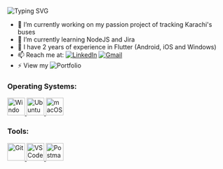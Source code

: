 ![Typing SVG](https://readme-typing-svg.demolab.com/?lines=Hi,+I'm+Sohaib+Baig!;I+develop+cross-platform+apps!;Check+out+my+projects+below!&duration=2000)

- 🔭 I’m currently working on my passion project of tracking Karachi's buses
- 🌱 I’m currently learning NodeJS and Jira
- 💪 I have 2 years of experience in Flutter (Android, iOS and Windows)
- 📫 Reach me at: [![LinkedIn](https://img.shields.io/badge/linkedin-%230077B5.svg?style=for-the-badge&logo=linkedin&logoColor=white)](https://www.linkedin.com/in/sohaibbaig1/) [![Gmail](https://img.shields.io/badge/Gmail-D14836?style=for-the-badge&logo=gmail&logoColor=white)](sohaibbg@gmail.com)
- ⚡ View my ![Portfolio](https://img.shields.io/badge/Portfolio-%23000000.svg?style=for-the-badge&logo=firefox&logoColor=#FF7139)

### Operating Systems:

<p align="start">
    <!-- Windows -->
    <a href="https://www.microsoft.com/en-us/windows/" target="_blank"> 
        <img src="https://www.vectorlogo.zone/logos/microsoft/microsoft-icon.svg" alt="Windows" width="40" height="40"/>
    </a>
    <!-- Ubuntu -->
    <a href="https://www.ubuntu.com/" target="_blank"> 
        <img src="https://www.vectorlogo.zone/logos/ubuntu/ubuntu-icon.svg" alt="Ubuntu" width="40" height="40"/>
    </a>
    <!-- Mac -->
    <a href="https://www.apple.com/macos" target="_blank"> 
        <img src="https://cdn.worldvectorlogo.com/logos/apple.svg" alt="macOS" width="40" height="40"/>
    </a>
</p>

### Tools:


<p align="start">
    <!-- Git -->
    <a href="https://git-scm.com/" target="_blank"> 
        <img src="https://git-scm.com/images/logos/downloads/Git-Icon-1788C.svg" alt="Git" width="40" height="40"/>
    </a>
    <!-- VS Code -->
    <a href="https://code.visualstudio.com/" target="_blank"> 
        <img src="https://www.vectorlogo.zone/logos/visualstudio_code/visualstudio_code-icon.svg" alt="VS Code" width="40" height="40"/>
    </a>
    <!-- Postman -->
    <a href="https://www.postman.com" target="_blank"> 
        <img src="https://www.vectorlogo.zone/logos/getpostman/getpostman-icon.svg" alt="Postman" width="40" height="40"/>
    </a>
</p>

<!--
**sohaibbg/sohaibbg** is a ✨ _special_ ✨ repository because its `README.md` (this file) appears on your GitHub profile.

Here are some ideas to get you started:


-->
